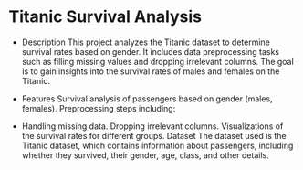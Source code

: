 # Titanic Survival Analysis
* Description
This project analyzes the Titanic dataset to determine survival rates based on gender. It includes data preprocessing tasks such as filling missing values and dropping irrelevant columns. The goal is to gain insights into the survival rates of males and females on the Titanic.

* Features
Survival analysis of passengers based on gender (males, females).
Preprocessing steps including:
* Handling missing data.
Dropping irrelevant columns.
Visualizations of the survival rates for different groups.
Dataset
The dataset used is the Titanic dataset, which contains information about passengers, including whether they survived, their gender, age, class, and other details.
